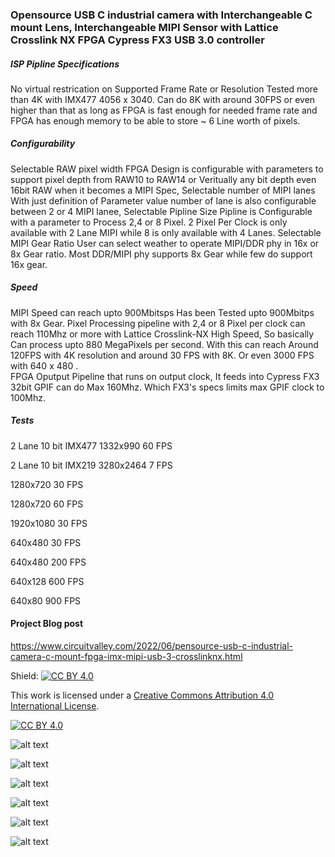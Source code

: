 ### Opensource USB C industrial camera with Interchangeable C mount Lens, Interchangeable MIPI Sensor with Lattice Crosslink NX FPGA Cypress FX3 USB 3.0 controller



##### ISP Pipline Specifications 
No virtual restrication on Supported Frame Rate or Resolution Tested more than 4K with IMX477 4056 x 3040. Can do 8K with around 30FPS or even higher than that as long as FPGA is fast enough for needed frame rate and FPGA has enough memory to be able to store ~ 6 Line worth of pixels. 

##### Configurability
Selectable RAW pixel width
FPGA Design is configurable with parameters to support pixel depth from RAW10 to RAW14 or Veritually any bit depth even 16bit RAW when it becomes a MIPI Spec, 
Selectable number of MIPI lanes
With just definition of Parameter value number of lane is also configurable between 2 or 4 MIPI lanee, 
Selectable Pipline Size
Pipline is Configurable with a parameter to Process 2,4 or 8 Pixel.  2 Pixel Per Clock is only available with 2 Lane MIPI while 8 is only available with 4 Lanes. 
Selectable MIPI Gear Ratio
User can select weather to operate MIPI/DDR phy in 16x or 8x Gear ratio. Most DDR/MIPI phy supports 8x Gear while few do support 16x gear. 

##### Speed
MIPI Speed can reach upto 900Mbitsps Has been Tested upto 900Mbitps with 8x Gear.
Pixel Processing pipeline with 2,4 or 8 Pixel per clock can reach 110Mhz or more with Lattice Crosslink-NX High Speed, So basically Can process upto 880 MegaPixels per second. With this can reach Around 120FPS with 4K resolution and around 30 FPS with 8K. Or even 3000 FPS with 640 x 480 .  
FPGA Oputput Pipeline that runs on output clock, It feeds into Cypress FX3 32bit GPIF can do Max 160Mhz. Which FX3's specs limits max GPIF clock to 100Mhz. 

##### Tests 
2 Lane 10 bit IMX477
1332x990  60 FPS

2 Lane 10 bit IMX219
3280x2464 7 FPS

1280x720  30 FPS

1280x720  60 FPS

1920x1080 30 FPS

640x480   30 FPS

640x480   200 FPS

640x128   600 FPS

640x80    900 FPS



#### Project Blog post 
https://www.circuitvalley.com/2022/06/pensource-usb-c-industrial-camera-c-mount-fpga-imx-mipi-usb-3-crosslinknx.html


Shield: [![CC BY 4.0][cc-by-shield]][cc-by]

This work is licensed under a [Creative Commons Attribution 4.0 International
License][cc-by].

[![CC BY 4.0][cc-by-image]][cc-by]

[cc-by]: http://creativecommons.org/licenses/by/4.0/
[cc-by-image]: https://i.creativecommons.org/l/by/4.0/88x31.png
[cc-by-shield]: https://img.shields.io/badge/License-CC%20BY%204.0-lightgrey.svg

![alt text](https://github.com/circuitvalley/USB_C_Industrial_Camera_FPGA_USB3/raw/master/Hardware/Images/usb_c_fpga_mipi_camera_c_mount_industrial_lattice_crosslink_fpga_xilinx_zynq%20(4).JPG)

![alt text](https://github.com/circuitvalley/USB_C_Industrial_Camera_FPGA_USB3/raw/master/Hardware/Images/usb_c_fpga_mipi_camera_c_mount_industrial_lattice_crosslink_fpga_xilinx_zynq%20(3).JPG)

![alt text](https://github.com/circuitvalley/USB_C_Industrial_Camera_FPGA_USB3/raw/master/Hardware/Images/usb_c_fpga_mipi_camera_c_mount_industrial_lattice_crosslink_fpga_xilinx_zynq%20(33).JPG)

![alt text](https://github.com/circuitvalley/USB_C_Industrial_Camera_FPGA_USB3/raw/master/Hardware/Images/usb_c_fpga_mipi_camera_c_mount_industrial_lattice_crosslink_fpga_xilinx_zynq%20(31).JPG)

![alt text](https://github.com/circuitvalley/USB_C_Industrial_Camera_FPGA_USB3/raw/master/Hardware/Images/usb_c_fpga_mipi_camera_c_mount_industrial_lattice_crosslink_fpga_xilinx_zynq%20(19).JPG)

![alt text](https://github.com/circuitvalley/USB_C_Industrial_Camera_FPGA_USB3/raw/master/Hardware/Images/usb_c_fpga_mipi_camera_c_mount_industrial_lattice_crosslink_fpga_xilinx_zynq%20(12)24.JPG)


